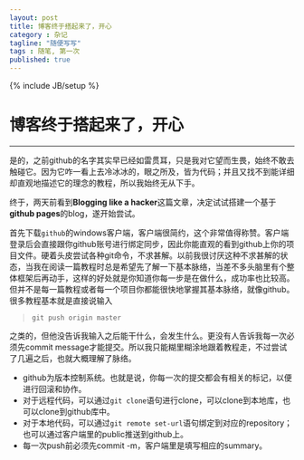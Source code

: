 ```yaml
---
layout: post
title: 博客终于搭起来了，开心
category : 杂记
tagline: "随便写写"
tags : 随笔, 第一次
published: true
---
```

{% include JB/setup %}

# 博客终于搭起来了，开心
---
是的，之前github的名字其实早已经如雷贯耳，只是我对它望而生畏，始终不敢去触碰它。因为它咋一看上去冷冰冰的，眼之所及，皆为代码；并且又找不到能详细却直观地描述它的理念的教程，所以我始终无从下手。

终于，两天前看到**Blogging like a hacker**这篇文章，决定试试搭建一个基于**github pages**的blog，遂开始尝试。

<!--break-->

首先下载`github`的windows客户端，客户端很简约，这个非常值得称赞。客户端登录后会直接跟你github账号进行绑定同步，因此你能直观的看到github上你的项目文件。硬着头皮尝试各种git命令，不求甚解。以前我很讨厌这种不求甚解的状态，当我在阅读一篇教程时总是希望先了解一下基本脉络，当差不多头脑里有个整体框架后再动手，这样的好处就是你知道你每一步是在做什么，成功率也比较高。但并不是每一篇教程或者每一个项目你都能很快地掌握其基本脉络，就像github。很多教程基本就是直接说输入

>```git push origin master```

之类的，但他没告诉我输入之后能干什么，会发生什么。更没有人告诉我每一次必须先commit message才能提交。所以我只能糊里糊涂地跟着教程走，不过尝试了几遍之后，也就大概理解了脉络。

* github为版本控制系统。也就是说，你每一次的提交都会有相关的标记，以便进行回滚和协作。
* 对于远程代码，可以通过```git clone```语句进行clone，可以clone到本地库，也可以clone到github库中。
* 对于本地代码，可以通过```git remote set-url```语句绑定到对应的repository；也可以通过客户端里的public推送到github上。
* 每一次push前必须先commit -m，客户端里是填写相应的summary。
